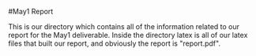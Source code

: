 #May1 Report

This is our directory which contains all of the information related to our report for the May1 deliverable. Inside the directory latex is all of our latex files that built our report, and obviously the report is "report.pdf".
